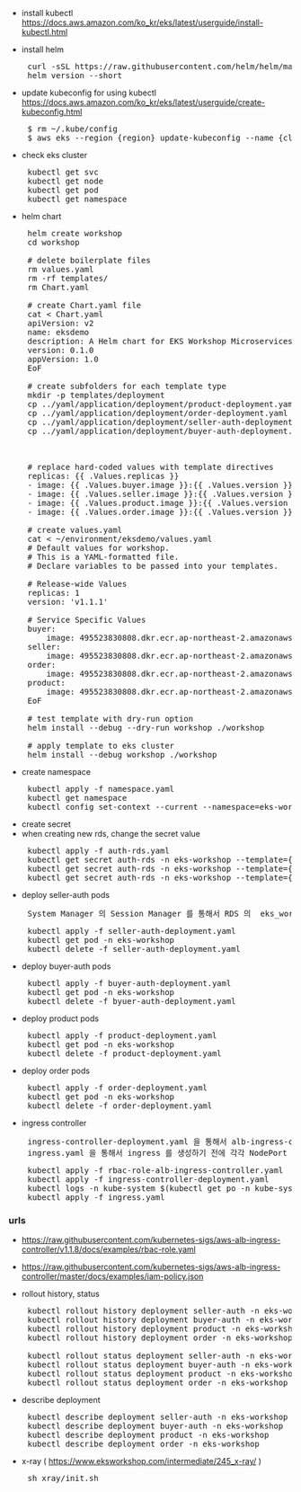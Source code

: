 - install kubectl
https://docs.aws.amazon.com/ko_kr/eks/latest/userguide/install-kubectl.html

- install helm
<pre>
    curl -sSL https://raw.githubusercontent.com/helm/helm/master/scripts/get-helm-3 | bash
    helm version --short
</pre>

- update kubeconfig for using kubectl
https://docs.aws.amazon.com/ko_kr/eks/latest/userguide/create-kubeconfig.html
<pre>
    $ rm ~/.kube/config 
    $ aws eks --region {region} update-kubeconfig --name {cluster-name}
</pre>

- check eks cluster
<pre>
    kubectl get svc
    kubectl get node
    kubectl get pod
    kubectl get namespace
</pre>

- helm chart
<pre>
    helm create workshop
    cd workshop

    # delete boilerplate files
    rm values.yaml
    rm -rf templates/
    rm Chart.yaml

    # create Chart.yaml file
    cat <<EoF > Chart.yaml
    apiVersion: v2
    name: eksdemo
    description: A Helm chart for EKS Workshop Microservices application
    version: 0.1.0
    appVersion: 1.0
    EoF
    
    # create subfolders for each template type
    mkdir -p templates/deployment
    cp ../yaml/application/deployment/product-deployment.yaml /templates/deployment/product-deployment.yaml 
    cp ../yaml/application/deployment/order-deployment.yaml /templates/deployment/order-deployment.yaml 
    cp ../yaml/application/deployment/seller-auth-deployment.yaml /templates/deployment/seller-auth-deployment.yaml                                                                                                                                                                       
    cp ../yaml/application/deployment/buyer-auth-deployment.yaml /templates/deployment/buyer-auth-deployment.yaml
    
    
    
    # replace hard-coded values with template directives
    replicas: {{ .Values.replicas }}
    - image: {{ .Values.buyer.image }}:{{ .Values.version }} in templates/deployment/buyer-auth-deployment.yaml
    - image: {{ .Values.seller.image }}:{{ .Values.version }} in templates/deployment/seller-auth-deployment.yaml
    - image: {{ .Values.product.image }}:{{ .Values.version }} in templates/deployment/product-deployment.yaml
    - image: {{ .Values.order.image }}:{{ .Values.version }} in templates/deployment/order-deployment.yaml
    
    # create values.yaml
    cat <<EoF > ~/environment/eksdemo/values.yaml
    # Default values for workshop.
    # This is a YAML-formatted file.
    # Declare variables to be passed into your templates.

    # Release-wide Values
    replicas: 1
    version: 'v1.1.1'

    # Service Specific Values
    buyer:
        image: 495523830808.dkr.ecr.ap-northeast-2.amazonaws.com/eks-workshop-buyer-auth
    seller:
        image: 495523830808.dkr.ecr.ap-northeast-2.amazonaws.com/eks-workshop-seller-auth
    order:
        image: 495523830808.dkr.ecr.ap-northeast-2.amazonaws.com/eks-workshop-order
    product:
        image: 495523830808.dkr.ecr.ap-northeast-2.amazonaws.com/eks-workshop-product
    EoF
    
    # test template with dry-run option
    helm install --debug --dry-run workshop ./workshop
    
    # apply template to eks cluster
    helm install --debug workshop ./workshop
</pre>

- create namespace
<pre>
    kubectl apply -f namespace.yaml
    kubectl get namespace
    kubectl config set-context --current --namespace=eks-workshop
</pre>

- create secret
- when creating new rds, change the secret value
<pre>
    kubectl apply -f auth-rds.yaml
    kubectl get secret auth-rds -n eks-workshop --template={{.data.db_username}} | base64 -d 
    kubectl get secret auth-rds -n eks-workshop --template={{.data.db_password}} | base64 -d 
    kubectl get secret auth-rds -n eks-workshop --template={{.data.db_url}} | base64 -d 
</pre>

- deploy seller-auth pods
<pre>
    System Manager 의 Session Manager 를 통해서 RDS 의  eks_workshop database 와 seller table 을 생성해주어야 한다.
</pre>
<pre>
    kubectl apply -f seller-auth-deployment.yaml
    kubectl get pod -n eks-workshop
    kubectl delete -f seller-auth-deployment.yaml
</pre>

- deploy buyer-auth pods
<pre>
    kubectl apply -f buyer-auth-deployment.yaml
    kubectl get pod -n eks-workshop
    kubectl delete -f byuer-auth-deployment.yaml
</pre>

- deploy product pods
<pre>
    kubectl apply -f product-deployment.yaml
    kubectl get pod -n eks-workshop
    kubectl delete -f product-deployment.yaml
</pre>

- deploy order pods
<pre>
    kubectl apply -f order-deployment.yaml
    kubectl get pod -n eks-workshop
    kubectl delete -f order-deployment.yaml
</pre>


- ingress controller
<pre>
    ingress-controller-deployment.yaml 을 통해서 alb-ingress-controller 를 생성하기 전에 node group 이 속한 vpc id 로 변경해주어야 한다.
    ingress.yaml 을 통해서 ingress 를 생성하기 전에 각각 NodePort Service 에 매핑된 Port Number 로 변경해주어야 한다.
</pre>
<pre>
    kubectl apply -f rbac-role-alb-ingress-controller.yaml
    kubectl apply -f ingress-controller-deployment.yaml    
    kubectl logs -n kube-system $(kubectl get po -n kube-system | egrep -o 'aws-load-balancer-controller[a-zA-Z0-9-]+')
    kubectl apply -f ingress.yaml
</pre>

### urls
- https://raw.githubusercontent.com/kubernetes-sigs/aws-alb-ingress-controller/v1.1.8/docs/examples/rbac-role.yaml
- https://raw.githubusercontent.com/kubernetes-sigs/aws-alb-ingress-controller/master/docs/examples/iam-policy.json

- rollout history, status
<pre>
    kubectl rollout history deployment seller-auth -n eks-workshop
    kubectl rollout history deployment buyer-auth -n eks-workshop
    kubectl rollout history deployment product -n eks-workshop
    kubectl rollout history deployment order -n eks-workshop

    kubectl rollout status deployment seller-auth -n eks-workshop
    kubectl rollout status deployment buyer-auth -n eks-workshop
    kubectl rollout status deployment product -n eks-workshop
    kubectl rollout status deployment order -n eks-workshop
</pre>

- describe deployment
<pre>
    kubectl describe deployment seller-auth -n eks-workshop
    kubectl describe deployment buyer-auth -n eks-workshop
    kubectl describe deployment product -n eks-workshop
    kubectl describe deployment order -n eks-workshop
</pre>

- x-ray ( https://www.eksworkshop.com/intermediate/245_x-ray/ )
<pre>
    sh xray/init.sh
</pre>